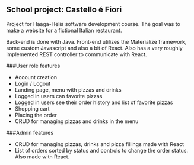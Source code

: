 ## School project: Castello é Fiori

Project for Haaga-Helia software development course. The goal was to make a website for a fictional Italian restaurant.

Back-end is done with Java. Front-end utilizes the Materialize framework, some custom Javascript and also a bit of React. Also has a very roughly implemented REST controller to communicate with React.

###User role features
* Account creation
* Login / Logout
* Landing page, menu with pizzas and drinks
* Logged in users can favorite pizzas
* Logged in users see their order history and list of favorite pizzas
* Shopping cart
* Placing the order
* CRUD for managing pizzas and drinks in the menu

###Admin features
* CRUD for managing pizzas, drinks and pizza fillings made with React
* List of orders sorted by status and controls to change the order status. Also made with React.
